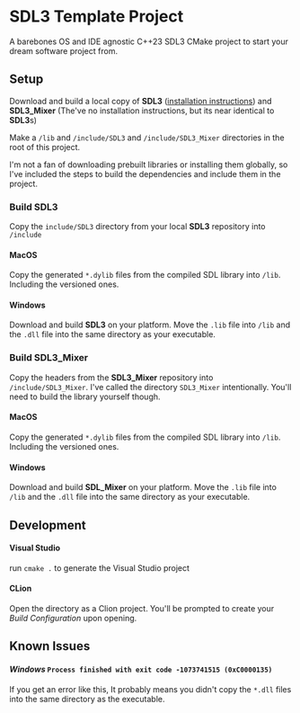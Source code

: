 # SDL3 Template Project

A barebones OS and IDE agnostic C++23 SDL3 CMake project to start your dream software project from.

## Setup

Download and build a local copy of **SDL3** ([installation instructions](https://github.com/libsdl-org/SDL/blob/main/INSTALL.txt)) and **SDL3_Mixer** (The've no
installation instructions, but its near identical to **SDL3**s)

Make a `/lib` and `/include/SDL3` and `/include/SDL3_Mixer` directories in the root of this project.

I'm not a fan of downloading prebuilt libraries or installing them globally, so I've included the steps to build the
dependencies and include them in the project.

### Build SDL3

Copy the `include/SDL3` directory from your local **SDL3** repository into `/include`

#### MacOS

Copy the generated `*.dylib` files from the compiled SDL library into `/lib`. Including the versioned ones.

#### Windows

Download and build **SDL3** on your platform. Move the `.lib` file into `/lib` and the `.dll` file into the same
directory as your executable.

### Build SDL3_Mixer

Copy the headers from the **SDL3_Mixer** repository into `/include/SDL3_Mixer`.
I've called the directory `SDL3_Mixer` intentionally.
You'll need to build the library yourself though.

#### MacOS

Copy the generated `*.dylib` files from the compiled SDL library into `/lib`. Including the versioned ones.

#### Windows

Download and build **SDL_Mixer** on your platform. Move the `.lib` file into `/lib` and the `.dll` file into the same
directory as your executable.

## Development

#### Visual Studio

run `cmake .` to generate the Visual Studio project

#### CLion

Open the directory as a Clion project. You'll be prompted to create your *Build Configuration* upon opening.

## Known Issues

#### *Windows* `Process finished with exit code -1073741515 (0xC0000135)`

If you get an error like this, It probably means you didn't copy the `*.dll` files into the same directory as the
executable.
